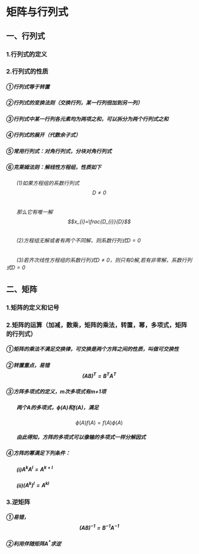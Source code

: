 
# 矩阵与行列式

## 一、行列式

### 1.行列式的定义

### 2.行列式的性质
##### ①行列式等于转置
##### ②行列式的变换法则（交换行列，某一行列倍加到另一列）
##### ③行列式中某一行列各元素均为两项之和，可以拆分为两个行列式之和
##### ④行列式的展开（代数余子式）
##### ⑤常用行列式：对角行列式，分块对角行列式
##### ⑥克莱姆法则：解线性方程组，性质如下
###### &emsp;&emsp;(1)如果方程组的系数行列式$$D≠0$$
###### &emsp;&emsp;那么它有唯一解$$x_{i}=\frac{D_{i}}{D}$$
###### &emsp;&emsp;(2)方程组无解或者有两个不同解，则系数行列式$D=0$
###### &emsp;&emsp;(3)若齐次线性方程组的系数行列式$D\neq0$，则只有$0$解,若有非零解，系数行列式$D=0$

## 二、矩阵
### 1.矩阵的定义和记号
### 2.矩阵的运算（加减，数乘，矩阵的乘法，转置，幂，多项式，矩阵的行列式）
##### ①矩阵的乘法不满足交换律，可交换是两个方阵之间的性质，叫做可交换性
##### ②转置重点，易错$$(AB)^T = B^T A^T$$
##### ③方阵多项式的定义，m次多项式有m+1项
##### &emsp;&emsp;两个$A$的多项式，$\phi(A)$和$f(A)$，满足
$$\phi(A)f(A) = f(A)\phi(A)$$
##### &emsp;&emsp;由此得知，方阵的多项式可以像输的多项式一样分解因式
##### ④方阵的幂满足下列条件：
##### &emsp;&emsp;(i)$A^kA^l = A^{k+l}$
##### &emsp;&emsp;(ii)${(A^k)}^l = A^{kl}$
### 3.逆矩阵
##### ①易错，$$(AB)^{-1} = B^{-1}A^{-1}$$
##### ②利用伴随矩阵$A^*$求逆
